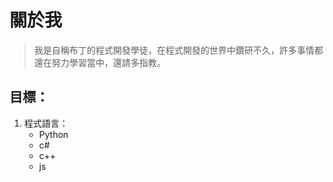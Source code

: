 # 關於我
>我是自稱布丁的程式開發學徒，在程式開發的世界中鑽研不久，許多事情都還在努力學習當中，還請多指教。
>
## 目標：
1. 程式語言：
    - Python
    - c#
    - c++
    - js